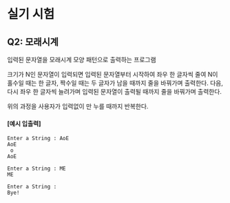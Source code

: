 # 실기 시험
## Q2: 모래시계

입력된 문자열을 모래시계 모양 패턴으로 출력하는 프로그램


크기가 N인 문자열이 입력되면 입력된 문자열부터 시작하여 좌우 한 글자씩 줄여 N이 홀수일 때는 한 글자, 짝수일 때는 두 글자가 남을 때까지 줄을 바꿔가며 출력한다.
다음, 다시 좌우 한 글자씩 늘려가며 입력된 문자열이 출력될 때까지 줄을 바꿔가며 출력한다.


위의 과정을 사용자가 입력없이 <enter>만 누를 때까지 반복한다.


#### [예시 입출력]
```
Enter a String : AoE
AoE
 o 
AoE

Enter a String : ME
ME

Enter a String : 
Bye!
```
